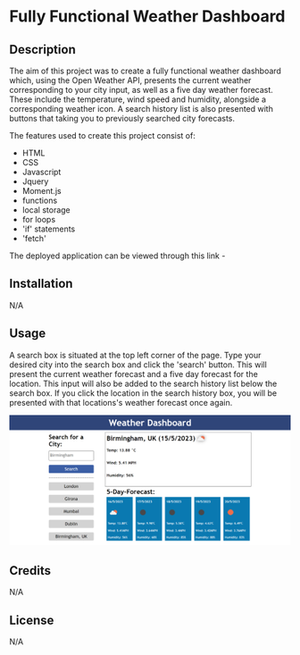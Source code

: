 # Fully Functional Weather Dashboard

## Description

The aim of this project was to create a fully functional weather dashboard which, using the Open Weather API, presents the current weather corresponding to your city input, as well as a five day weather forecast. These include the temperature, wind speed and humidity, alongside a corresponding weather icon. A search history list is also presented with buttons that taking you to previously searched city forecasts.

The features used to create this project consist of:

- HTML
- CSS
- Javascript
- Jquery 
- Moment.js
- functions
- local storage
- for loops
- 'if' statements 
- 'fetch'

The deployed application can be viewed through this link - 

## Installation

N/A

## Usage

A search box is situated at the top left corner of the page. Type your desired city into the search box and click the 'search' button. This will present the current weather forecast and a five day forecast for the location. This input will also be added to the search history list below the search box. If you click the location in the search history box, you will be presented with that locations's weather forecast once again. 


![A screenshot of the deployed application](Assets/screencapture%20-%20weather%20dashboard.png)


## Credits

N/A

## License

N/A
